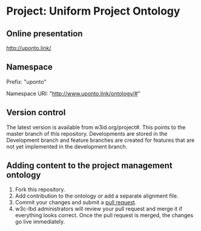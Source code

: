 # Project: Uniform Project Ontology

## Online presentation
http://uponto.link/

## Namespace
Prefix: "uponto"

Namespace URI: "http://www.uponto.link/ontology/#"

## Version control
The latest version is available from w3id.org/project#. This points to the master branch of this repository.
Developments are stored in the Development branch and feature branches are created for features that are not yet implemented in the development branch.

## Adding content to the project management ontology
1. Fork this repository. 
2. Add contribution to the ontology or add a separate alignment file.
3. Commit your changes and submit a [pull request](https://github.com/perma-id/w3id.org/pulls).
4. w3c-lbd administrators will review your pull request and merge it if everything looks correct. Once the pull request is merged, the changes go live immediately.

